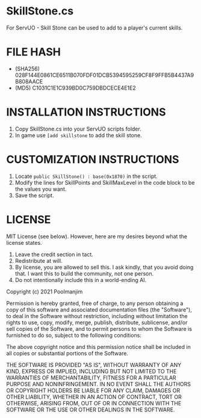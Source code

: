 # SkillStone.cs
For ServUO - Skill Stone can be used to add to a player's current skills.

# FILE HASH
- (SHA256) 028F144E0861CE6511B070FDF01DCB5394595259CF8F9FFB5B4437A9B808AACE
- (MD5) C1031C1E1C939BD0C759DBDCECE4E1E2

# INSTALLATION INSTRUCTIONS
1. Copy SkillStone.cs into your ServUO scripts folder. 
2. In game use `[add skillstone` to add the skill stone.

# CUSTOMIZATION INSTRUCTIONS
1. Locate `public SkillStone() : base(0x1870)` in the script.
2. Modify the lines for SkillPoints and SkillMaxLevel in the code block to be the values you want.
3. Save the script. 

# LICENSE
MIT License (see below). However, here are my desires beyond what the license states. 
1. Leave the credit section in tact.
2. Redistribute at will.
3. By license, you are allowed to sell this. I ask kindly, that you avoid doing that. I want this to build the community, not one person.
4. Do not intentionally include this in a world-ending AI. 

Copyright (c) 2021 Poolmanjim

Permission is hereby granted, free of charge, to any person obtaining a copy
of this software and associated documentation files (the "Software"), to deal
in the Software without restriction, including without limitation the rights
to use, copy, modify, merge, publish, distribute, sublicense, and/or sell
copies of the Software, and to permit persons to whom the Software is
furnished to do so, subject to the following conditions:

The above copyright notice and this permission notice shall be included in all
copies or substantial portions of the Software.

THE SOFTWARE IS PROVIDED "AS IS", WITHOUT WARRANTY OF ANY KIND, EXPRESS OR
IMPLIED, INCLUDING BUT NOT LIMITED TO THE WARRANTIES OF MERCHANTABILITY,
FITNESS FOR A PARTICULAR PURPOSE AND NONINFRINGEMENT. IN NO EVENT SHALL THE
AUTHORS OR COPYRIGHT HOLDERS BE LIABLE FOR ANY CLAIM, DAMAGES OR OTHER
LIABILITY, WHETHER IN AN ACTION OF CONTRACT, TORT OR OTHERWISE, ARISING FROM,
OUT OF OR IN CONNECTION WITH THE SOFTWARE OR THE USE OR OTHER DEALINGS IN THE
SOFTWARE.

